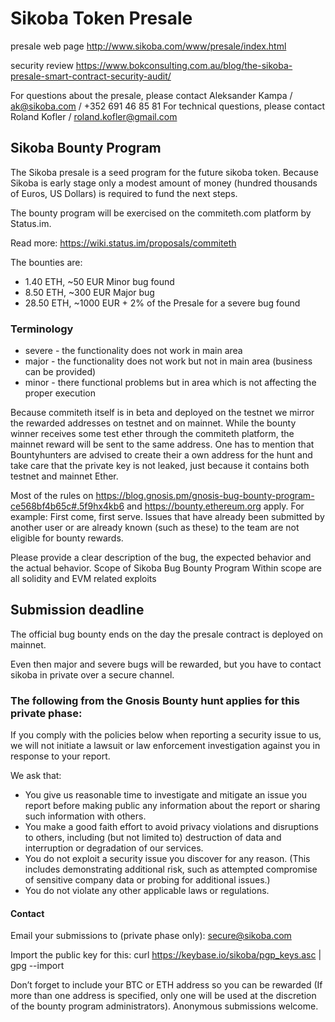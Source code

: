 # Sikoba Token Presale

presale web page http://www.sikoba.com/www/presale/index.html

security review https://www.bokconsulting.com.au/blog/the-sikoba-presale-smart-contract-security-audit/

For questions about the presale, please contact Aleksander Kampa / ak@sikoba.com / +352 691 46 85 81
For technical questions, please contact Roland Kofler / roland.kofler@gmail.com

## Sikoba Bounty Program

The Sikoba presale is a seed program for the future sikoba token. Because Sikoba is early stage only a modest amount of money (hundred thousands of Euros, US Dollars) is required to fund the next steps.

The bounty program will be exercised on the commiteth.com platform by Status.im. 

Read more: https://wiki.status.im/proposals/commiteth

The bounties are:

-  1.40 ETH,     ~50 EUR Minor bug found
-  8.50 ETH,   ~300 EUR Major bug
- 28.50 ETH, ~1000 EUR + 2% of the Presale for a severe bug found

### Terminology

- severe - the functionality does not work in main area 
- major - the functionality does not work but not in main area (business can be provided)
- minor - there functional problems but in area which is not affecting the proper execution


Because commiteth itself is in beta and deployed on the testnet we mirror the rewarded addresses on testnet and on mainnet. While the bounty winner receives some test ether through the commiteth platform, the mainnet reward will be sent to the same address. One has to mention that Bountyhunters are advised to create their a own address for the hunt and take care that the private key is not leaked, just because it contains both testnet and mainnet Ether.

Most of the rules on https://blog.gnosis.pm/gnosis-bug-bounty-program-ce568bf4b65c#.5f9hx4kb6 and https://bounty.ethereum.org apply. For example: First come, first serve. Issues that have already been submitted by another user or are already known (such as these) to the team are not eligible for bounty rewards.

Please provide a clear description of the bug, the expected behavior and the actual behavior.
Scope of Sikoba Bug Bounty Program
Within scope are all solidity and EVM related exploits

## Submission deadline
The official bug bounty ends on the day the presale contract is deployed on mainnet. 

Even then major and severe bugs will be rewarded, but you have to contact sikoba in private over a secure channel.

### The following from the Gnosis Bounty hunt applies for this private phase:
If you comply with the policies below when reporting a security issue to us, we will not initiate a lawsuit or law enforcement investigation against you in response to your report.

We ask that:
- You give us reasonable time to investigate and mitigate an issue you report before making public any information about the report or sharing such information with others.
- You make a good faith effort to avoid privacy violations and disruptions to others, including (but not limited to) destruction of data and interruption or degradation of our services.
- You do not exploit a security issue you discover for any reason. (This includes demonstrating additional risk, such as attempted compromise of sensitive company data or probing for additional issues.)
- You do not violate any other applicable laws or regulations.

#### Contact
Email your submissions to  (private phase only): secure@sikoba.com

Import the public key for this: curl https://keybase.io/sikoba/pgp_keys.asc | gpg --import

Don’t forget to include your BTC or ETH address so you can be rewarded (If more than one address is specified, only one will be used at the discretion of the bounty program administrators).
Anonymous submissions welcome.

